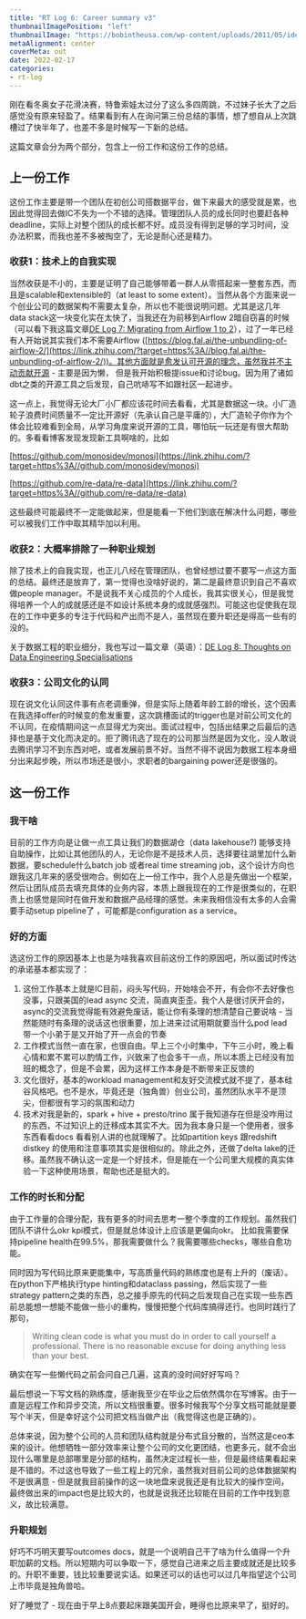 ```yaml
---
title: "RT Log 6: Career summary v3"
thumbnailImagePosition: "left"
thumbnailImage: "https://bobintheusa.com/wp-content/uploads/2011/05/idea.jpg"
metaAlignment: center
coverMeta: out
date: 2022-02-17
categories:
- rt-log
---
```


刚在看冬奥女子花滑决赛，特鲁索娃太过分了这么多四周跳，不过妹子长大了之后感觉没有原来轻盈了。结果看到有人在询问第三份总结的事情，想了想自从上次跳槽过了快半年了，也差不多是时候写一下新的总结。
<!--more-->

这篇文章会分为两个部分，包含上一份工作和这份工作的总结。

## **上一份工作**

这份工作主要是带一个团队在初创公司搭数据平台，做下来最大的感受就是累，也因此觉得回去做IC不失为一个不错的选择。管理团队人员的成长同时也要赶各种deadline，实际上对整个团队的成长都不好。成员没有得到足够的学习时间，没办法积累，而我也差不多被掏空了，无论是耐心还是精力。

### **收获1：技术上的自我实现**

当然收获是不小的，主要是证明了自己能够带着一群人从零搭起来一整套东西，而且是scalable和extensible的（at least to some extent）。当然从各个方面来说一个创业公司的数据架构不需要太复杂，所以也不能很说明问题。尤其是这几年data stack这一块变化实在太快了，当我还在为前移到Airflow 2暗自窃喜的时候 （可以看下我这篇文章[DE Log 7: Migrating from Airflow 1 to 2](https://link.zhihu.com/?target=https%3A//shadowsong27.github.io/2021/04/de-log-7-migrating-from-airflow-1-to-2/)），过了一年已经有人开始说其实我们本不需要Airflow ([https://blog.fal.ai/the-unbundling-of-airflow-2/](https://link.zhihu.com/?target=https%3A//blog.fal.ai/the-unbundling-of-airflow-2/))。其他方面就是愈发认可开源的理念，虽然我并不主动贡献开源 - 主要是因为懒， 但是我开始积极提issue和讨论bug。因为用了诸如dbt之类的开源工具之后发现，自己吭哧写不如跟社区一起进步。

这一点上，我觉得无论大厂小厂都应该花时间去看看，尤其是数据这一块。小厂造轮子浪费时间质量不一定比开源好（先承认自己是平庸的），大厂造轮子你作为个体会比较难看到全局，从学习角度来说开源的工具，哪怕玩一玩还是有很大帮助的。多看看博客发现发现新工具啊啥的，比如

[https://github.com/monosidev/monosi](https://link.zhihu.com/?target=https%3A//github.com/monosidev/monosi)

[https://github.com/re-data/re-data](https://link.zhihu.com/?target=https%3A//github.com/re-data/re-data)

这些最终可能最终不一定能做起来，但是能看一下他们到底在解决什么问题，哪些可以被我们工作中取其精华加以利用。

### **收获2：大概率排除了一种职业规划**

除了技术上的自我实现，也正儿八经在管理团队，也曾经想过要不要写一点这方面的总结。最终还是放弃了，第一觉得也没啥好说的，第二是最终意识到自己不喜欢做people manager。不是说我不关心成员的个人成长，我其实很关心，但是我觉得培养一个人的成就感还是不如设计系统本身的成就感强烈。可能这也促使我在现在的工作中更多的专注于代码和产出而不是人，虽然现在要升职还是得高一些有的没的。

关于数据工程的职业细分，我也写过一篇文章（英语）：[DE Log 8: Thoughts on Data Engineering Specialisations](https://link.zhihu.com/?target=https%3A//shadowsong27.github.io/2022/01/de-log-8-thoughts-on-data-engineering-specialisations/)

### **收获3：公司文化的认同**

现在说文化认同这件事有点老调重弹，但是实际上随着年龄工龄的增长，这个因素在我选择offer的时候变的愈发重要，这次跳槽面试的trigger也是对前公司文化的不认同，在疫情期间这一点显得尤为突出。面试过程中，包括出结果之后最后的选择也是基于文化而决定的。拒了腾讯选了现在的公司那当然是因为文化，没人敢说去腾讯学习不到东西对吧，或者发展前景不好。当然不得不说因为数据工程本身细分出来起步晚，所以市场还是很小，求职者的bargaining power还是很强的。

## **这一份工作**

### **我干啥**

目前的工作方向是让做一点工具让我们的数据湖仓（data lakehouse?) 能够支持自助操作，比如让其他团队的人，无论你是不是技术人员，选择要往湖里加什么新数据，要schedule什么batch job 或者real time streaming job，这个设计方向也跟我这几年来的感受很吻合。例如在上一份工作中，我个人总是先做出一个框架，然后让团队成员去填充具体的业务内容，本质上跟我现在的工作是很类似的，在职责上也感觉是同时在做开发和数据产品经理的感觉。未来我相信没有太多的人会需要手动setup pipeline了 ，可能都是configuration as a service。

### **好的方面**

选这份工作的原因基本上也是为啥我喜欢目前这份工作的原因吧，所以面试时传达的承诺基本都实现了：

1. 这份工作基本上就是IC目前，闷头写代码，开始啥会不开，有会你不去好像也没事，只跟美国的lead async 交流，简直爽歪歪。我个人是很讨厌开会的，async的交流我觉得能有效避免废话，能让你有条理的想清楚自己要说啥 - 当然能随时有条理的说话这也很重要，加上进来过试用期就要当什么pod lead 带一个小弟于是又开始了开一点会的节奏
2. 工作模式当然一直在家，也很自由。早上三个小时集中，下午三小时，晚上看心情和累不累可以酌情工作，兴致来了也会多干一点，所以本质上已经没有加班的概念了，但是不会累，因为这样工作本身是不断带来正反馈的
3. 文化很好，基本的workload management和友好交流模式就不提了，基本硅谷风格吧。也不是水，毕竟还是（独角兽）创业公司，虽然团队水平不是顶尖，但都很有学习的氛围和动力
4. 技术对我是新的，spark + hive + presto/trino 属于我知道存在但是没咋用过的东西，不过知识上的迁移成本其实不大。因为我本身只是一个使用者，很多东西看看docs 看看别人讲的也就理解了。比如partition keys 跟redshift distkey 的使用和注意事项其实是很相似的。除此之外，还做了delta lake的迁移。虽然我不确认这一定是一个好技术，但是能在一个公司里大规模的真实体验一下这种使用场景，帮助也还是挺大的。

### **工作的时长和分配**

由于工作量的合理分配，我有更多的时间去思考一整个季度的工作规划。虽然我们团队不讲什么okr kpi模式，但是就总体设计上应该是更偏向okr。 比如我需要保持pipeline health在99.5%，那我需要做什么？我需要哪些checks，哪些自愈功能。

同时因为写代码比原来更能集中，写高质量代码的熟练度也是有上升的（废话）。在python下严格执行type hinting和dataclass passing，然后实现了一些strategy pattern之类的东西，总之接手原先的代码之后发现自己在实现一些东西前总能想一想能不能做一些小的重构，慢慢把整个代码库搞得还行。也同时践行了那句，

> Writing clean code is what you must do in order to call yourself a professional. There is no reasonable excuse for doing anything less than your best.
> 

确实在写一些懒代码之前会问自己几遍，这真的没时间好好写吗？

最后想说一下写文档的熟练度，感谢我至少在毕业之后依然偶尔在写博客。由于一直是远程工作和异步交流，所以文档很重要。很多时候我写个分享文档可能就是要写个半天，但是幸好这个公司把文档当做产出（我觉得这也是正确的）。

总体来说，因为整个公司的人员和团队结构就是分布式且分散的，当然这是ceo本来的设计。他想牺牲一部分效率来让整个公司的文化更团结，也更多元，就不会出现什么哪里是总部哪里是分部的结构，虽然决定过程长一些，但是最终结果看起来是不错的。不过这也导致了一些工程上的冗余，虽然我对目前公司的总体数据架构不是很满意 - 但是就我目前操作的这一块地盘来说我还是有比较大的操作空间，最终做出来的impact也是比较大的，也就是说我还比较能在目前的工作中找到意义，故比较满意。

### **升职规划**

好巧不巧明天要写outcomes docs，就是一个说明自己干了啥为什么值得一个升职加薪的文档。所以短期内可以争取一下，感觉自己进来之后主要成就还是比较多的。升职不重要，钱比较重要说实话。如果还可以的话也可以过几年指望这个公司上市毕竟是独角兽哈。

好了睡觉了 - 现在由于早上8点要起床跟美国开会，睡得也比原来早了，挺好的。